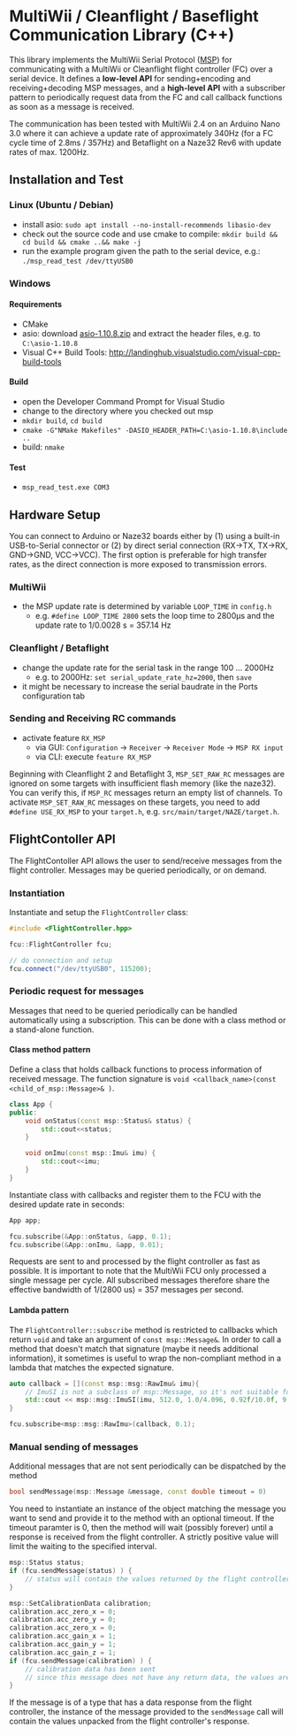 # MultiWii / Cleanflight / Baseflight Communication Library (C++)

This library implements the MultiWii Serial Protocol ([MSP](http://www.multiwii.com/wiki/index.php?title=Multiwii_Serial_Protocol)) for communicating with a MultiWii or Cleanflight flight controller (FC) over a serial device.
It defines a **low-level API** for sending+encoding and receiving+decoding MSP messages, and a **high-level API** with a subscriber pattern to periodically request data from the FC and call callback functions as soon as a message is received.

The communication has been tested with MultiWii 2.4 on an Arduino Nano 3.0 where it can achieve a update rate of approximately 340Hz (for a FC cycle time of 2.8ms / 357Hz) and Betaflight on a Naze32 Rev6 with update rates of max. 1200Hz.

## Installation and Test
### Linux (Ubuntu / Debian)
- install asio: `sudo apt install --no-install-recommends libasio-dev`
- check out the source code and use cmake to compile: `mkdir build && cd build && cmake ..&& make -j`
- run the example program given the path to the serial device, e.g.: `./msp_read_test /dev/ttyUSB0`

### Windows
#### Requirements
- CMake
- asio: download [asio-1.10.8.zip](https://sourceforge.net/projects/asio/files/latest/download?source=files) and extract the header files, e.g. to `C:\asio-1.10.8`
- Visual C++ Build Tools: http://landinghub.visualstudio.com/visual-cpp-build-tools

#### Build
- open the Developer Command Prompt for Visual Studio
- change to the directory where you checked out msp
- `mkdir build`, `cd build`
- `cmake -G"NMake Makefiles" -DASIO_HEADER_PATH=C:\asio-1.10.8\include ..`
- build: `nmake`

#### Test
- `msp_read_test.exe COM3`

## Hardware Setup

You can connect to Arduino or Naze32 boards either by (1) using a built-in USB-to-Serial connector or (2) by direct serial connection (RX->TX, TX->RX, GND->GND, VCC->VCC). The first option is preferable for high transfer rates, as the direct connection is more exposed to transmission errors.

### MultiWii
- the MSP update rate is determined by variable `LOOP_TIME` in `config.h`
    - e.g. `#define LOOP_TIME 2800` sets the loop time to 2800µs and the update rate to 1/0.0028 s = 357.14 Hz

### Cleanflight / Betaflight
- change the update rate for the serial task in the range 100 ... 2000Hz
    - e.g. to 2000Hz: `set serial_update_rate_hz=2000`, then `save`
- it might be necessary to increase the serial baudrate in the Ports configuration tab

### Sending and Receiving RC commands
- activate feature `RX_MSP`
    - via GUI: `Configuration` -> `Receiver` -> `Receiver Mode` -> `MSP RX input`
    - via CLI: execute `feature RX_MSP`

Beginning with Cleanflight 2 and Betaflight 3, `MSP_SET_RAW_RC` messages are ignored on some targets with insufficient flash memory (like the naze32). You can verify this, if `MSP_RC` messages return an empty list of channels. To activate `MSP_SET_RAW_RC` messages on these targets, you need to add `#define USE_RX_MSP` to your `target.h`, e.g. `src/main/target/NAZE/target.h`.

## FlightContoller API

The FlightContoller API allows the user to send/receive messages from the flight controller. Messages may be queried periodically, or on demand.

### Instantiation
Instantiate and setup the `FlightController` class:
```C++
#include <FlightController.hpp>

fcu::FlightController fcu;

// do connection and setup
fcu.connect("/dev/ttyUSB0", 115200);
```

### Periodic request for messages
Messages that need to be queried periodically can be handled automatically using a subscription. This can be done with a class method or a stand-alone function.


#### Class method pattern
Define a class that holds callback functions to process information of received message. The function signature is `void <callback_name>(const <child_of_msp::Message>& )`.
```C++
class App {
public:
    void onStatus(const msp::Status& status) {
        std::cout<<status;
    }

    void onImu(const msp::Imu& imu) {
        std::cout<<imu;
    }
}
```

Instantiate class with callbacks and register them to the FCU with the desired update rate in seconds:
```C++
App app;

fcu.subscribe(&App::onStatus, &app, 0.1);
fcu.subscribe(&App::onImu, &app, 0.01);
```

Requests are sent to and processed by the flight controller as fast as possible. It is important to note that the MultiWii FCU only processed a single message per cycle. All subscribed messages therefore share the effective bandwidth of 1/(2800 us) = 357 messages per second.

#### Lambda pattern

The `FlightController::subscribe` method is restricted to callbacks which return `void` and take an argument of `const msp::Message&`. In order to call a method that doesn't match that signature (maybe it needs additional information), it sometimes is useful to wrap the non-compliant method in a lambda that matches the expected signature.

```C++
auto callback = [](const msp::msg::RawImu& imu){
    // ImuSI is not a subclass of msp::Message, so it's not suitable for use as a callback argument
    std::cout << msp::msg::ImuSI(imu, 512.0, 1.0/4.096, 0.92f/10.0f, 9.80665f);
}

fcu.subscribe<msp::msg::RawImu>(callback, 0.1);
```


### Manual sending of messages
Additional messages that are not sent periodically can be dispatched by the method
```C++
bool sendMessage(msp::Message &message, const double timeout = 0)
```
You need to instantiate an instance of the object matching the message you want to send and provide it to the method with an optional timeout. If the timeout paramter is 0, then the method will wait (possibly forever) until a response is received from the flight controller. A strictly positive value will limit the waiting to the specified interval.

```C++
msp::Status status;
if (fcu.sendMessage(status) ) {
    // status will contain the values returned by the flight controller
}

msp::SetCalibrationData calibration;
calibration.acc_zero_x = 0;
calibration.acc_zero_y = 0;
calibration.acc_zero_x = 0;
calibration.acc_gain_x = 1;
calibration.acc_gain_y = 1;
calibration.acc_gain_z = 1;
if (fcu.sendMessage(calibration) ) {
    // calibration data has been sent
    // since this message does not have any return data, the values are unchanged
}
```

If the message is of a type that has a data response from the flight controller, the instance of the message provided to the `sendMessage` call will contain the values unpacked from the flight controller's response.

